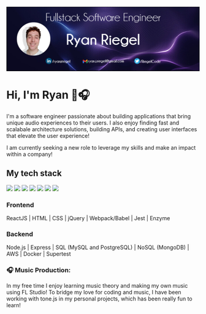 ![Header](https://github.com/rriegel/rriegel/blob/main/githubCover2.png "Header")

# Hi, I'm Ryan 👋🎧

I'm a software engineer passionate about building applications that bring unique audio experiences to their users. I also enjoy finding fast and scalabale architecture solutions, building APIs, and creating user interfaces that elevate the user experience!

I am currently seeking a new role to leverage my skills and make an impact within a company!

## My tech stack
![](https://img.shields.io/badge/ReactJS-informational?style=flat&color=2bbc8a)
![](https://img.shields.io/badge/HTML-informational?style=flat&color=2bbc8a)
![](https://img.shields.io/badge/CSS-informational?style=flat&color=2bbc8a)
![](https://img.shields.io/badge/jQuery-informational?style=flat&color=2bbc8a)
![](https://img.shields.io/badge/Webpack/Babel-informational?style=flat&color=2bbc8a)
![](https://img.shields.io/badge/Jest-informational?style=flat&color=2bbc8a)
![](https://img.shields.io/badge/Enzyme-informational?style=flat&color=2bbc8a)
### Frontend
ReactJS | HTML | CSS | jQuery | Webpack/Babel | Jest | Enzyme
### Backend
Node.js | Express | SQL (MySQL and PostgreSQL) | NoSQL (MongoDB) | AWS | Docker | Supertest

### 🎧 Music Production:
In my free time I enjoy learning music theory and making my own music using FL Studio! To bridge my love for coding and music, I have been working with tone.js in my personal projects, which has been really fun to learn!

<!--
**rriegel/rriegel** is a ✨ _special_ ✨ repository because its `README.md` (this file) appears on your GitHub profile.

Here are some ideas to get you started:

- 🔭 I’m currently working on ...
- 🌱 I’m currently learning ...
- 👯 I’m looking to collaborate on ...
- 🤔 I’m looking for help with ...
- 💬 Ask me about ...
- 📫 How to reach me: ...
- 😄 Pronouns: ...
- ⚡ Fun fact: ...
-->

